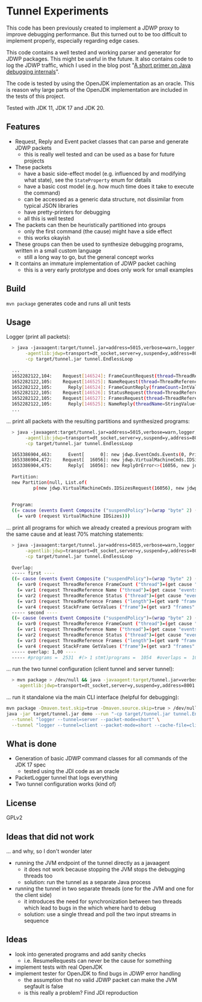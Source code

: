 Tunnel Experiments
==================
This code has been previously created to implement
a JDWP proxy to improve debugging performance.
But this turned out to be too difficult to implement properly, especially regarding edge cases.

This code contains a well tested and working parser and
generator for JDWP packages. This might be useful in the future.
It also contains code to log the JDWP traffic, which I
used in the blog post "[A short primer on Java debugging internals](https://mostlynerdless.de/blog/2022/12/27/a-short-primer-on-java-debugging-internals/)".

The code is tested by using the OpenJDK implementation as an oracle. This is reason why large parts of the
OpenJDK implementation are included in the tests of this project.

Tested with JDK 11, JDK 17 and JDK 20.

Features
--------
- Request, Reply and Event packet classes that can parse and generate JDWP packets
  - this is really well tested and can be used as a base for future projects
- These packets
  - have a basic side-effect model (e.g. influenced by and modifying what state), see the `StateProperty` enum for details
  - have a basic cost model (e.g. how much time does it take to execute the command)
  - can be accessed as a generic data structure, not dissimilar from typical JSON libraries
  - have pretty-printers for debugging
  - all this is well tested
- The packets can then be heuristically partitioned into groups
  - only the first command (the cause) might have a side effect
  - this works okayish
- These groups can then be used to synthesize debugging programs, written in a small custom language
  - still a long way to go, but the general concept works
- It contains an immature implementation of JDWP packet caching
  - this is a very early prototype and does only work for small examples

Build
-----
`mvn package` generates code and runs all unit tests

Usage
-----
Logger (print all packets):
```sh
  > java -javaagent:target/tunnel.jar=address=5015,verbose=warn,logger,--packets \
       -agentlib:jdwp=transport=dt_socket,server=y,suspend=y,address=8001 \
       -cp target/tunnel.jar tunnel.EndlessLoop
       
  ...
  1652282122,104:    Request[146524]: FrameCountRequest(thread=ThreadReference(1))
  1652282122,105:    Request[146525]: NameRequest(thread=ThreadReference(1))
  1652282122,105:      Reply[146524]: FrameCountReply(frameCount=IntValue(1))
  1652282122,105:    Request[146526]: StatusRequest(thread=ThreadReference(1))
  1652282122,105:    Request[146527]: FramesRequest(thread=ThreadReference(1), startFrame=IntValue(0), length=IntValue(1))
  1652282122,105:      Reply[146525]: NameReply(threadName=StringValue(main))
  ...
```

... print all packets with the resulting partitions and synthesized programs:
```sh
  > java -javaagent:target/tunnel.jar=address=5015,verbose=warn,logger,mode=code,--packets,--partitions,--programs \
       -agentlib:jdwp=transport=dt_socket,server=y,suspend=y,address=8001 \
       -cp target/tunnel.jar tunnel.EndlessLoop

  1653386904,463:      Event[      0]: new jdwp.EventCmds.Events(0, PrimitiveValue.wrap((byte)2), new ListValue<>(Type.LIST, List.of(new EventCmds.Events.VMStart(PrimitiveValue.wrap(0), new ThreadRefere... (-26 more)
  1653386904,472:    Request[  16056]: new jdwp.VirtualMachineCmds.IDSizesRequest(16056)
  1653386904,475:      Reply[  16056]: new ReplyOrError<>(16056, new jdwp.VirtualMachineCmds.IDSizesReply(16056, PrimitiveValue.wrap(8), PrimitiveValue.wrap(8), PrimitiveValue.wrap(8), PrimitiveValue.wr... (-6 more)
  
  Partition:
  new Partition(null, List.of(
          p(new jdwp.VirtualMachineCmds.IDSizesRequest(16056), new jdwp.VirtualMachineCmds.IDSizesReply(16056, PrimitiveValue.wrap(8), PrimitiveValue.wrap(8), PrimitiveValue.wrap(8), PrimitiveValue.wrap(8), PrimitiveValue.wrap(8)))))
  
  
  Program:
  ((= cause (events Event Composite ("suspendPolicy")=(wrap "byte" 2) ("events" 0 "requestID")=(wrap "int" 0) ("events" 0 "thread")=(wrap "thread" 1)))
    (= var0 (request VirtualMachine IDSizes)))
```

... print all programs for which we already created a previous program with the same cause 
and at least 70% matching statements:
```sh
  > java -javaagent:target/tunnel.jar=address=5015,verbose=warn,logger,mode=code,--packets,--overlaps \
       -agentlib:jdwp=transport=dt_socket,server=y,suspend=y,address=8001 \
       -cp target/tunnel.jar tunnel.EndlessLoop
       
  Overlap:
  ----- first ----
  ((= cause (events Event Composite ("suspendPolicy")=(wrap "byte" 2) ("events" 0 "requestID")=(wrap "int" 56) ("events" 0 "thread")=(wrap "thread" 1) ("events" 0 "location" "codeIndex")=(wrap "long" 2) ("events" 0 "location" "declaringType")=(wrap "class-type" 1055) ("events" 0 "location" "methodRef")=(wrap "method" 105553122640072)))
    (= var0 (request ThreadReference FrameCount ("thread")=(get cause "events" 0 "thread")))
    (= var1 (request ThreadReference Name ("thread")=(get cause "events" 0 "thread")))
    (= var2 (request ThreadReference Status ("thread")=(get cause "events" 0 "thread")))
    (= var3 (request ThreadReference Frames ("length")=(get var0 "frameCount") ("startFrame")=(wrap "int" 0) ("thread")=(get cause "events" 0 "thread")))
    (= var4 (request StackFrame GetValues ("frame")=(get var3 "frames" 0 "frameID") ("thread")=(get cause "events" 0 "thread") ("slots" 0 "sigbyte")=(wrap "byte" 91) ("slots" 0 "slot")=(wrap "int" 0) ("slots" 1 "sigbyte")=(wrap "byte" 73) ("slots" 1 "slot")=(get var0 "frameCount"))))
  ----- second ----
  ((= cause (events Event Composite ("suspendPolicy")=(wrap "byte" 2) ("events" 0 "requestID")=(wrap "int" 56) ("events" 0 "thread")=(wrap "thread" 1) ("events" 0 "location" "codeIndex")=(wrap "long" 2) ("events" 0 "location" "declaringType")=(wrap "class-type" 1055) ("events" 0 "location" "methodRef")=(wrap "method" 105553122640072)))
    (= var0 (request ThreadReference FrameCount ("thread")=(get cause "events" 0 "thread")))
    (= var1 (request ThreadReference Name ("thread")=(get cause "events" 0 "thread")))
    (= var2 (request ThreadReference Status ("thread")=(get cause "events" 0 "thread")))
    (= var3 (request ThreadReference Frames ("length")=(get var0 "frameCount") ("startFrame")=(wrap "int" 0) ("thread")=(get cause "events" 0 "thread")))
    (= var4 (request StackFrame GetValues ("frame")=(get var3 "frames" 0 "frameID") ("thread")=(get cause "events" 0 "thread") ("slots" 0 "sigbyte")=(wrap "byte" 91) ("slots" 0 "slot")=(wrap "int" 0) ("slots" 1 "sigbyte")=(wrap "byte" 73) ("slots" 1 "slot")=(get var0 "frameCount"))))
  ----- overlap: 1,00 ----
  ----- #programs =  2531  #(> 1 stmt)programs =  1054  #overlaps =  1039 (98,58%) 
```

... run the two tunnel configuration (client tunnel and server tunnel):
```sh
  > mvn package > /dev/null && java -javaagent:target/tunnel.jar=verbose=debug,logger,tunnel=server:address=5015,verbose=debug,logger,tunnel=client\
    -agentlib:jdwp=transport=dt_socket,server=y,suspend=y,address=8001 -cp target/tunnel.jar tunnel.EndlessLoop
```

... run it standalone via the main CLI interface (helpful for debugging):
```sh
mvn package -Dmaven.test.skip=true -Dmaven.source.skip=true > /dev/null && \
java -jar target/tunnel.jar demo --run "-cp target/tunnel.jar tunnel.EndlessLoop" --own 5015 \
  --tunnel "logger --tunnel=server --packet-mode=short" \
  --tunnel "logger --tunnel=client --packet-mode=short --cache-file=client.txt --log-columns=none"
```

What is done
------------
- Generation of basic JDWP command classes for all commands of the JDK 17 spec
  - tested using the JDI code as an oracle
- PacketLogger tunnel that logs everything
- Two tunnel configuration works (kind of)

License
-------
GPLv2

Ideas that did not work
-----------------------
... and why, so I don't wonder later

- running the JVM endpoint of the tunnel directly as a javaagent
  - it does not work because stopping the JVM stops the debugging threads too
  - solution: run the tunnel as a separate Java process
- running the tunnel in two separate threads (one for the JVM and one for the client side)
  - it introduces the need for synchronization between two threads which lead to bugs in the
    which where hard to debug
  - solution: use a single thread and poll the two input streams in sequence

Ideas
-----

- look into generated programs and add sanity checks
  - i.e. ResumeRequests can never be the cause for something
- implement tests with real OpenJDK
- implement tester for OpenJDK to find bugs in JDWP error handling
  - the assumption that no valid JDWP packet can make the JVM segfault is false
  - is this really a problem? Find JDI reproduction